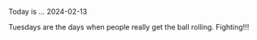 Today is ...
2024-02-13

Tuesdays are the days when people really get the ball rolling. Fighting!!!
